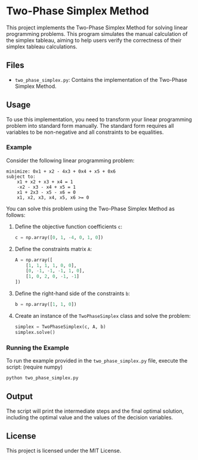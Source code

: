 # Two-Phase Simplex Method

This project implements the Two-Phase Simplex Method for solving linear programming problems. This program simulates the manual calculation of the simplex tableau, aiming to help users verify the correctness of their simplex tableau calculations.

## Files

- `two_phase_simplex.py`: Contains the implementation of the Two-Phase Simplex Method.

## Usage

To use this implementation, you need to transform your linear programming problem into standard form manually. The standard form requires all variables to be non-negative and all constraints to be equalities.

### Example

Consider the following linear programming problem:

```
minimize: 0x1 + x2 - 4x3 + 0x4 + x5 + 0x6
subject to:
    x1 + x2 + x3 + x4 = 1
    -x2 - x3 - x4 + x5 = 1
    x1 + 2x3 - x5 - x6 = 0
    x1, x2, x3, x4, x5, x6 >= 0
```

You can solve this problem using the Two-Phase Simplex Method as follows:

1. Define the objective function coefficients `c`:
    ```python
    c = np.array([0, 1, -4, 0, 1, 0])
    ```

2. Define the constraints matrix `A`:
    ```python
    A = np.array([
        [1, 1, 1, 1, 0, 0],
        [0, -1, -1, -1, 1, 0],
        [1, 0, 2, 0, -1, -1]
    ])
    ```

3. Define the right-hand side of the constraints `b`:
    ```python
    b = np.array([1, 1, 0])
    ```

4. Create an instance of the `TwoPhaseSimplex` class and solve the problem:
    ```python
    simplex = TwoPhaseSimplex(c, A, b)
    simplex.solve()
    ```

### Running the Example

To run the example provided in the `two_phase_simplex.py` file, execute the script:
(require numpy)

```bash
python two_phase_simplex.py
```

## Output

The script will print the intermediate steps and the final optimal solution, including the optimal value and the values of the decision variables.

## License

This project is licensed under the MIT License.
